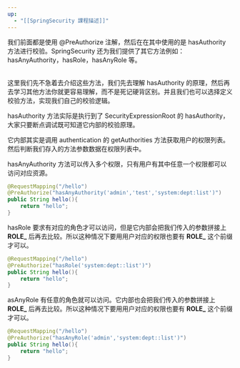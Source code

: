 ```yaml
---
up:
  - "[[SpringSecurity 課程描述]]"
---
```

我们前面都是使用 @PreAuthorize 注解，然后在在其中使用的是 hasAuthority 方法进行校验。SpringSecurity 还为我们提供了其它方法例如：hasAnyAuthority，hasRole，hasAnyRole 等。

​    
​这里我们先不急着去介绍这些方法，我们先去理解 hasAuthority 的原理，然后再去学习其他方法你就更容易理解，而不是死记硬背区别。并且我们也可以选择定义校验方法，实现我们自己的校验逻辑。

​hasAuthority 方法实际是执行到了 SecurityExpressionRoot 的 hasAuthority，大家只要断点调试既可知道它内部的校验原理。

​它内部其实是调用 authentication 的 getAuthorities 方法获取用户的权限列表。然后判断我们存入的方法参数数据在权限列表中。

hasAnyAuthority 方法可以传入多个权限，只有用户有其中任意一个权限都可以访问对应资源。

```java
@RequestMapping("/hello")
@PreAuthorize("hasAnyAuthority('admin','test','system:dept:list')")
public String hello(){
	return "hello";
}
```

hasRole 要求有对应的角色才可以访问，但是它内部会把我们传入的参数拼接上 **ROLE_** 后再去比较。所以这种情况下要用用户对应的权限也要有 **ROLE_** 这个前缀才可以。

```java
@RequestMapping("/hello")
@PreAuthorize("hasRole('system:dept::list')")
public String hello(){
	return "hello";
}
```

asAnyRole 有任意的角色就可以访问。它内部也会把我们传入的参数拼接上 **ROLE_** 后再去比较。所以这种情况下要用用户对应的权限也要有 **ROLE_** 这个前缀才可以。

```java
@RequestMapping("/hello")
@PreAuthorize("hasAnyRole('admin','system:dept::list')")
public String hello(){
	return "hello";
}
```